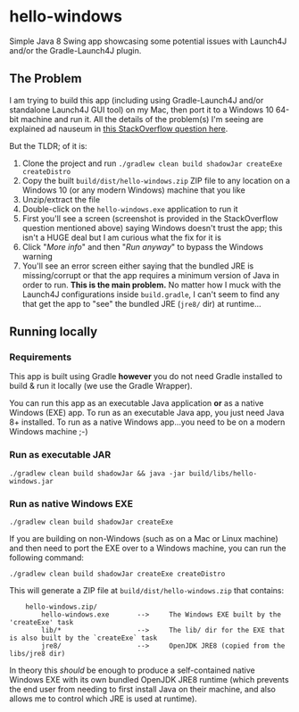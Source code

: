 # hello-windows

Simple Java 8 Swing app showcasing some potential issues with Launch4J and/or the Gradle-Launch4J plugin.

## The Problem
I am trying to build this app (including using Gradle-Launch4J and/or standalone Launch4J GUI tool) on my Mac, then port
it to a Windows 10 64-bit machine and run it. All the details of the problem(s) I'm seeing are explained ad nauseum in
[this StackOverflow question here](https://stackoverflow.com/questions/59073220/gradle-launch4j-build-produces-jre-less-exe-that-windows-doesnt-trust).

But the TLDR; of it is:

1. Clone the project and run `./gradlew clean build shadowJar createExe createDistro`
2. Copy the built `build/dist/hello-windows.zip` ZIP file to any location on a Windows 10 (or any modern Windows) machine that you like
3. Unzip/extract the file
4. Double-click on the `hello-windows.exe` application to run it
5. First you'll see a screen (screenshot is provided in the StackOverflow question mentioned above) saying Windows doesn't trust the app; this isn't a HUGE deal but I am curious what the fix for it is
6. Click "_More info_" and then "_Run anyway_" to bypass the Windows warning
7. You'll see an error screen either saying that the bundled JRE is missing/corrupt or that the app requires a minimum version of Java in order to run. **This is the main problem.** No matter how I muck with the Launch4J configurations inside `build.gradle`, I can't seem to find any that get the app to "see" the bundled JRE (`jre8/` dir) at runtime... 

## Running locally
### Requirements
This app is built using Gradle **however** you do not need Gradle installed to build & run it locally (we use the Gradle Wrapper).

You can run this app as an executable Java application **or** as a native Windows (EXE) app. To run as an executable Java app, you
just need Java 8+ installed. To run as a native Windows app...you need to be on a modern Windows machine ;-)

### Run as executable JAR
```
./gradlew clean build shadowJar && java -jar build/libs/hello-windows.jar
```

### Run as native Windows EXE
```
./gradlew clean build shadowJar createExe
```

If you are building on non-Windows (such as on a Mac or Linux machine) and then need to port the EXE over to a Windows machine,
you can run the following command:

```
./gradlew clean build shadowJar createExe createDistro
```

This will generate a ZIP file at `build/dist/hello-windows.zip` that contains:

```
    hello-windows.zip/
        hello-windows.exe       -->     The Windows EXE built by the 'createExe' task
        lib/*                   -->     The lib/ dir for the EXE that is also built by the `createExe` task 
        jre8/                   -->     OpenJDK JRE8 (copied from the libs/jre8 dir)
```

In theory this _should_ be enough to produce a self-contained native Windows EXE with its own bundled OpenJDK JRE8
runtime (which prevents the end user from needing to first install Java on their machine, and also allows me to control
which JRE is used at runtime).
